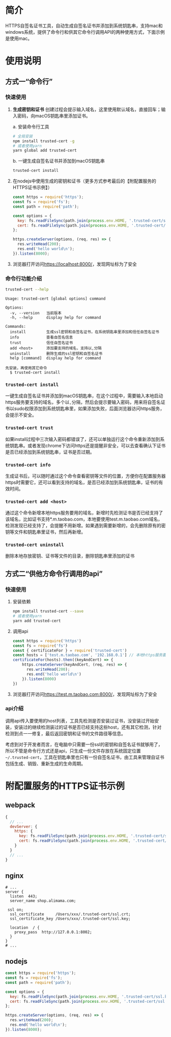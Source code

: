 # 简介
HTTPS自签名证书工具，自动生成自签名证书并添加到系统钥匙串，支持mac和windows系统，提供了命令行和供其它命令行调用API的两种使用方式，下面示例是使用mac。

# 使用说明
## 方式一“命令行”
### 快速使用

1. **生成密钥和证书** 创建过程会提示输入域名，这里使用默认域名，直接回车；输入密码，向macOS钥匙串里添加证书。
	
	a. 安装命令行工具
	```bash
	# 全局安装
	npm install trusted-cert -g
	# 或者使用yarn
	yarn global add trusted-cert
	```
	
	b. 一键生成自签名证书并添加到macOS钥匙串

	```bash
	trusted-cert install
	```

2. 在nodejs中使用生成的密钥和证书（更多方式参考最后的【附配置服务的HTTPS证书示例】）
 
	```javascript
	const https = require('https');
	const fs = require('fs');
	const path = require('path');
	
	const options = {
      key: fs.readFileSync(path.join(process.env.HOME, '.trusted-cert/ssl.key')),
      cert: fs.readFileSync(path.join(process.env.HOME, '.trusted-cert/ssl.crt')),
	};
	
	https.createServer(options, (req, res) => {
	  res.writeHead(200);
	  res.end('hello world\n');
	}).listen(8000);
	```

3. 浏览器打开访问<https://localhost:8000/>，发现网址标为了安全

### 命令行功能介绍

```bash
trusted-cert --help
```

```
Usage: trusted-cert [global options] command

Options:
  -v, --version   当前版本
  -h, --help      display help for command

Commands:
  install         生成ssl密钥和自签名证书，在系统钥匙串里添加和信任自签名证书
  info            查看自签名信息
  trust           信任自签名证书
  add <host>      添加要支持的域名，支持以,分隔
  uninstall       删除生成的ssl密钥和自签名证书
  help [command]  display help for command

先安装，再使用其它命令
  $ trusted-cert install
```

### `trusted-cert install`
一键生成自签名证书并添加到macOS钥匙串，在这个过程中，需要输入本地启动https服务要支持的域名，多个以`,`分隔，然后会提示要输入密码，用来将自签名证书以sudo权限添加到系统钥匙串里，如果添加失败，后面浏览器访问https服务，会提示不安全。

### `trusted-cert trust`
如果install过程中三次输入密码都错误了，还可以单独运行这个命令重新添加到系统钥匙串。或者发现chrome下访问https还是提醒非安全，可以去查看确认下证书是否已经添加到系统钥匙串，证书是否过期。

### `trusted-cert info`
生成证书后，可以随时通过这个命令查看密钥等文件的位置，方便你在配置服务器https时需要它，还可以看到支持的域名，是否已经添加到系统钥匙串，证书的有效时间。

### `trusted-cert add <host>`
通过这个命令新增本地https服务要用的域名，新增时先检测证书是否已经支持了该域名，比如证书支持*.m.taobao.com，本地要使用test.m.taobao.com域名，检测发现已经支持了，会提醒不用新增。如果遇到需要新增的，会先删除原有的密钥等文件和钥匙串里证书，然后再新增。

### `trusted-cert uninstall`
删除本地存放密钥、证书等文件的目录，删除钥匙串里添加的证书


## 方式二“供他方命令行调用的api”
### 快速使用
1. 安装依赖  
	```bash
	npm install trusted-cert --save
	# 或者使用yarn
	yarn add trusted-cert
	```
	
2. 调用api  

	```javascript
	const https = require('https')
	const fs = require('fs')
	const { certificateFor } = require('trusted-cert')
	const hosts = ['test.m.taobao.com', '192.168.0.1'] // 本地https服务要使用的domain/ip
	certificateFor(hosts).then((keyAndCert) => {
		https.createServer(keyAndCert, (req, res) => {
		  res.writeHead(200);
		  res.end('hello world\n')
		}).listen(8000)
	})
	```

3. 浏览器打开访问<https://test.m.taobao.com:8000/>，发现网址标为了安全

### api介绍
调用api传入要使用的host列表，工具先检测是否安装过证书，没安装过开始安装，安装过的继续检测装过的证书是否已经支持这些host，还有其它检测，针对检测到点一一修复，最后返回密钥和证书的文件路径等信息。

考虑到对于开发者而言，在电脑中只需要一份ssl的密钥和自签名证书就够用了，所以不管是命令行方式还是api，只生成一份文件存放在系统固定位置`~/.trusted-cert`，工具在钥匙串里也只有一份自签名证书，由工具来管理自证书包括生成、销毁、重新生成的生命周期。

# 附配置服务的HTTPS证书示例
## webpack
```javascript
{
  // ...
  devServer: {
    https: {
      key: fs.readFileSync(path.join(process.env.HOME, '.trusted-cert/ssl.key')),
      cert: fs.readFileSync(path.join(process.env.HOME, '.trusted-cert/ssl.crt'))
    }
  }
  // ...
}
```

## nginx
```nginx
# ...
server {
  listen  443;
  server_name shop.alimama.com;
 
 ssl on;
  ssl_certificate     /Users/xxx/.trusted-cert/ssl.crt;
  ssl_certificate_key /Users/xxx/.trusted-cert/ssl.key;
 
  location  / {
    proxy_pass  http://127.0.0.1:8002;
  }
}
# ...
```


## nodejs
```javascript
const https = require('https');
const fs = require('fs');
const path = require('path');

const options = {
  key: fs.readFileSync(path.join(process.env.HOME, '.trusted-cert/ssl.key')),
  cert: fs.readFileSync(path.join(process.env.HOME, '.trusted-cert/ssl.crt')),
};

https.createServer(options, (req, res) => {
  res.writeHead(200);
  res.end('hello world\n');
}).listen(8000);
```
